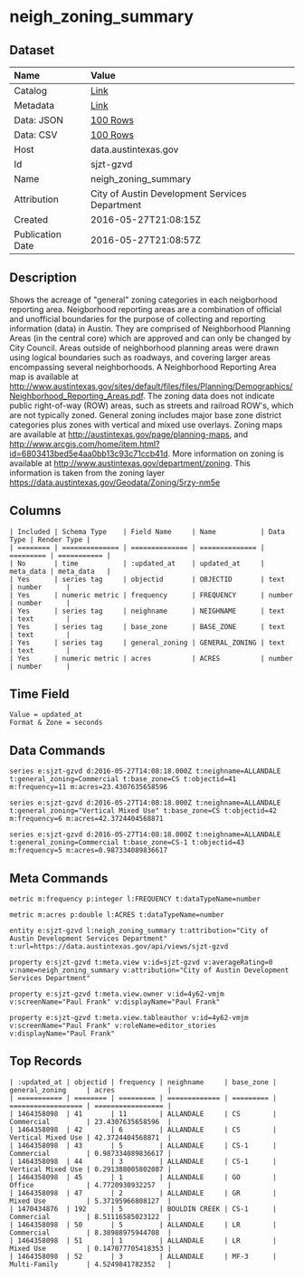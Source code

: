 # neigh_zoning_summary

## Dataset

| Name | Value |
| :--- | :---- |
| Catalog | [Link](https://catalog.data.gov/dataset/neigh-zoning-summary) |
| Metadata | [Link](https://data.austintexas.gov/api/views/sjzt-gzvd) |
| Data: JSON | [100 Rows](https://data.austintexas.gov/api/views/sjzt-gzvd/rows.json?max_rows=100) |
| Data: CSV | [100 Rows](https://data.austintexas.gov/api/views/sjzt-gzvd/rows.csv?max_rows=100) |
| Host | data.austintexas.gov |
| Id | sjzt-gzvd |
| Name | neigh_zoning_summary |
| Attribution | City of Austin Development Services Department |
| Created | 2016-05-27T21:08:15Z |
| Publication Date | 2016-05-27T21:08:57Z |

## Description

Shows the acreage of "general" zoning categories in each neigborhood reporting area. Neigborhood reporting areas are a combination of official and unofficial boundaries for the purpose of collecting and reporting information (data) in Austin. They are comprised of Neighborhood Planning Areas (in the central core) which are approved and can only be changed by City Council. Areas outside of neighborhood planning areas were drawn using logical boundaries such as roadways, and covering larger areas encompassing several neighborhoods. A Neighborhood Reporting Area map is available at http://www.austintexas.gov/sites/default/files/files/Planning/Demographics/Neighborhood_Reporting_Areas.pdf. The zoning data does not indicate public right-of-way (ROW) areas, such as streets and railroad ROW's, which are not typically zoned. General zoning includes major base zone district categories plus zones with vertical and mixed use overlays. Zoning maps are available at http://austintexas.gov/page/planning-maps, and http://www.arcgis.com/home/item.html?id=6803413bed5e4aa0bb13c93c71ccb41d. More information on zoning is available at http://www.austintexas.gov/department/zoning. This information is taken from the zoning layer https://data.austintexas.gov/Geodata/Zoning/5rzy-nm5e

## Columns

```ls
| Included | Schema Type    | Field Name     | Name           | Data Type | Render Type |
| ======== | ============== | ============== | ============== | ========= | =========== |
| No       | time           | :updated_at    | updated_at     | meta_data | meta_data   |
| Yes      | series tag     | objectid       | OBJECTID       | text      | number      |
| Yes      | numeric metric | frequency      | FREQUENCY      | number    | number      |
| Yes      | series tag     | neighname      | NEIGHNAME      | text      | text        |
| Yes      | series tag     | base_zone      | BASE_ZONE      | text      | text        |
| Yes      | series tag     | general_zoning | GENERAL_ZONING | text      | text        |
| Yes      | numeric metric | acres          | ACRES          | number    | number      |
```

## Time Field

```ls
Value = updated_at
Format & Zone = seconds
```

## Data Commands

```ls
series e:sjzt-gzvd d:2016-05-27T14:08:18.000Z t:neighname=ALLANDALE t:general_zoning=Commercial t:base_zone=CS t:objectid=41 m:frequency=11 m:acres=23.4307635658596

series e:sjzt-gzvd d:2016-05-27T14:08:18.000Z t:neighname=ALLANDALE t:general_zoning="Vertical Mixed Use" t:base_zone=CS t:objectid=42 m:frequency=6 m:acres=42.3724404568871

series e:sjzt-gzvd d:2016-05-27T14:08:18.000Z t:neighname=ALLANDALE t:general_zoning=Commercial t:base_zone=CS-1 t:objectid=43 m:frequency=5 m:acres=0.987334089836617
```

## Meta Commands

```ls
metric m:frequency p:integer l:FREQUENCY t:dataTypeName=number

metric m:acres p:double l:ACRES t:dataTypeName=number

entity e:sjzt-gzvd l:neigh_zoning_summary t:attribution="City of Austin Development Services Department" t:url=https://data.austintexas.gov/api/views/sjzt-gzvd

property e:sjzt-gzvd t:meta.view v:id=sjzt-gzvd v:averageRating=0 v:name=neigh_zoning_summary v:attribution="City of Austin Development Services Department"

property e:sjzt-gzvd t:meta.view.owner v:id=4y62-vmjm v:screenName="Paul Frank" v:displayName="Paul Frank"

property e:sjzt-gzvd t:meta.view.tableauthor v:id=4y62-vmjm v:screenName="Paul Frank" v:roleName=editor_stories v:displayName="Paul Frank"
```

## Top Records

```ls
| :updated_at | objectid | frequency | neighname     | base_zone | general_zoning     | acres             | 
| =========== | ======== | ========= | ============= | ========= | ================== | ================= | 
| 1464358098  | 41       | 11        | ALLANDALE     | CS        | Commercial         | 23.4307635658596  | 
| 1464358098  | 42       | 6         | ALLANDALE     | CS        | Vertical Mixed Use | 42.3724404568871  | 
| 1464358098  | 43       | 5         | ALLANDALE     | CS-1      | Commercial         | 0.987334089836617 | 
| 1464358098  | 44       | 3         | ALLANDALE     | CS-1      | Vertical Mixed Use | 0.291388005802087 | 
| 1464358098  | 45       | 1         | ALLANDALE     | GO        | Office             | 4.7720930932257   | 
| 1464358098  | 47       | 2         | ALLANDALE     | GR        | Mixed Use          | 5.37195966808127  | 
| 1470434876  | 192      | 5         | BOULDIN CREEK | CS-1      | Commercial         | 8.51116585023122  | 
| 1464358098  | 50       | 5         | ALLANDALE     | LR        | Commercial         | 8.38988975944708  | 
| 1464358098  | 51       | 1         | ALLANDALE     | LR        | Mixed Use          | 0.147077705418353 | 
| 1464358098  | 52       | 3         | ALLANDALE     | MF-3      | Multi-Family       | 4.5249841782352   | 
```
